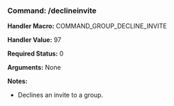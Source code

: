 ### Command: /declineinvite

**Handler Macro:** COMMAND_GROUP_DECLINE_INVITE

**Handler Value:** 97

**Required Status:** 0

**Arguments:**
None

**Notes:**
- Declines an invite to a group.